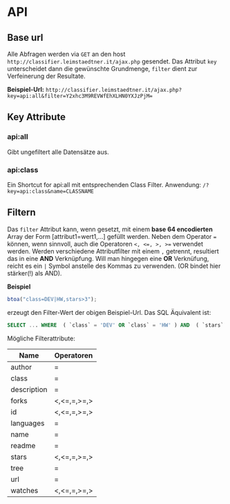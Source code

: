 # API

## Base url

Alle Abfragen werden via `GET` an den host `http://classifier.leimstaedtner.it/ajax.php` gesendet. Das Attribut `key` unterscheidet dann die gewünschte Grundmenge, `filter` dient zur Verfeinerung der Resultate.

**Beispiel-Url:**
`http://classifier.leimstaedtner.it/ajax.php?key=api:all&filter=Y2xhc3M9REVWfEhXLHN0YXJzPjM=`

## Key Attribute

### api:all

Gibt ungefiltert alle Datensätze aus.

### api:class

Ein Shortcut for api:all mit entsprechenden Class Filter. Anwendung:
`/?key=api:class&name=CLASSNAME`

## Filtern

Das `filter` Attribut kann, wenn gesetzt, mit einem **base 64 encodierten** Array der Form [attribut1=wert1,...] gefüllt werden. Neben dem Operator `=` können, wenn sinnvoll, auch die Operatoren `<, <=, >, >=` verwendet werden.
Werden verschiedene Attributfilter mit einem `,` getrennt, resultiert das in eine **AND** Verknüpfung. Will man hingegen eine **OR** Verknüfung, reicht es ein `|` Symbol anstelle des Kommas zu verwenden. (OR bindet hier stärker(!) als AND).

**Beispiel**
```javascript 
btoa("class=DEV|HW,stars>3");
```
erzeugt den Filter-Wert der obigen Beispiel-Url. Das SQL Äquivalent ist:

```sql
SELECT ... WHERE  ( `class` = 'DEV' OR `class` = 'HW' ) AND  ( `stars` > '3' )
```

Mögliche Filterattribute:
<table>
	<thead>
		<tr>
			<th>Name</th>
			<th>Operatoren</th>
		</tr>
	</thead>
	<tbody>
		<tr>
			<td>author</td>
			<td>=</td>
		</tr>
		<tr>
			<td>class</td>
			<td>=</td>
		</tr>
		<tr>
			<td>description</td>
			<td>=</td>
		</tr>
		<tr>
			<td>forks</td>
			<td><,<=,=,>=,></td>
		</tr>
		<tr>
			<td>id</td>
			<td><,<=,=,>=,></td>
		</tr>
		<tr>
			<td>languages</td>
			<td>=</td>
		</tr>
		<tr>
			<td>name</td>
			<td>=</td>
		</tr>
		<tr>
			<td>readme</td>
			<td>=</td>
		</tr>
		<tr>
			<td>stars</td>
			<td><,<=,=,>=,></td>
		</tr>
		<tr>
			<td>tree</td>
			<td>=</td>
		</tr>
		<tr>
			<td>url</td>
			<td>=</td>
		</tr>
		<tr>
			<td>watches</td>
			<td><,<=,=,>=,></td>
		</tr>
	</tbody>
</table>
